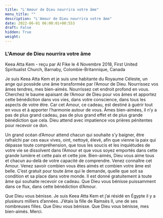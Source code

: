 ```yaml
---
title: "L'Amour de Dieu nourrira votre âme"
menu_title: ""
description: "L'Amour de Dieu nourrira votre âme"
date: 2022-06-01 06:00:01+00:553
draft: False
hidden: True
weight:
---
```

### L'Amour de Dieu nourrira votre âme

Keea Atta Kem - reçu par Al Fike le 4 Novembre 2018, First United Spiritualist Church, Barnaby, Colombie-Britannique, Canada

Je suis Keea Atta Kem et je suis une habitante du Royaume Céleste, un ange qui possède une âme transformée par l’Amour de Dieu. Nourrissez vos âmes tendres, mes bien-aimés. Nourrissez cet endroit profond en vous. Cherchez le baume apaisant de l’Amour de Dieu pour vos âmes et apportez cette bénédiction dans vos vies, dans votre conscience, dans tous les aspects de votre être. Car cet Amour, ce cadeau, est destiné à guérir tout en vous et à apporter l’harmonie autour de vous. Âmes bien-aimées, il n’y a pas de plus grand cadeau, pas de plus grand effet et de plus grande bénédiction que cela. Dieu attend avec impatience vos prières pénitentes pour recevoir ce don.

Un grand océan d’Amour attend chacun qui souhaite s’y baigner, être rafraîchi par ces eaux vives, oint, nettoyé, élevé, afin que vienne la paix qui dépasse toute compréhension, que tous les soucis et les inquiétudes de votre vie se dissolvent dans l’Amour et que vous soyez emportés dans cette grande lumière et cette paix et cette joie. Bien-aimés, Dieu vous aime tous et chacun au-delà de votre capacité de comprendre. Venez connaître cet Amour. Venez savoir combien vous êtes aimés et combien votre âme est belle. C’est gratuit pour toute âme qui le demande, quelle que soit sa condition et sa place dans votre monde. Il est donné gratuitement à toute âme qui souhaite recevoir ce cadeau. Que Dieu vous bénisse puissamment dans ce flux, dans cette bénédiction d’Amour.

Que Dieu vous bénisse. Je suis Keea Atta Kem et j’ai résidé en Égypte il y a plusieurs milliers d’années. J’étais la fille de Ramsès II, une de ses nombreuses filles. Que Dieu vous bénisse. Que Dieu vous bénisse, mes bien-aimés. Merci.
